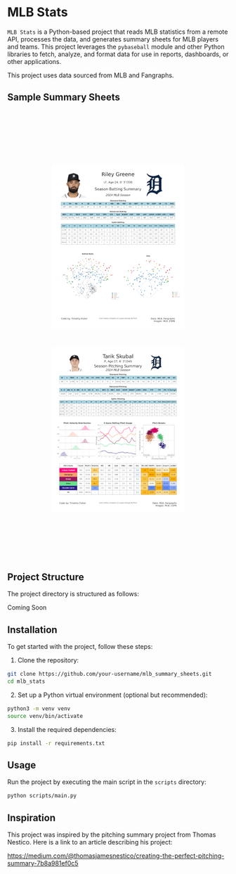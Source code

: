 

# MLB Stats

`MLB Stats` is a Python-based project that reads MLB statistics from a remote API, processes the data, and generates summary sheets for MLB players and teams. This project leverages the `pybaseball` module and other Python libraries to fetch, analyze, and format data for use in reports, dashboards, or other applications.

This project uses data sourced from MLB and Fangraphs.

## Sample Summary Sheets


<h1 align="center" style="padding:100px">
<img src="docs/images/batter_summary_riley_greene.png?sanitize=true" alt="Riley Greene Batter Sheet" width="300" />
&nbsp;&nbsp;&nbsp;&nbsp;&nbsp;&nbsp;&nbsp;&nbsp;&nbsp;&nbsp;&nbsp;&nbsp;&nbsp;&nbsp;&nbsp;&nbsp;
<img src="docs/images/pitcher_summary_tarik_skubal.png?sanitize=true" alt="Tarik Skubal Pitcher Sheet" width="300"/>
</h1>


## Project Structure

  

The project directory is structured as follows:

Coming Soon

  
  

## Installation


To get started with the project, follow these steps:

1. Clone the repository:

```bash
git clone https://github.com/your-username/mlb_summary_sheets.git
cd mlb_stats
```

2. Set up a Python virtual environment (optional but recommended):
```bash
python3 -m venv venv
source venv/bin/activate
```

3. Install the required dependencies:

```bash
pip install -r requirements.txt
```

## Usage

Run the project by executing the main script in the `scripts` directory:
```bash
python scripts/main.py
```

## Inspiration

This project was inspired by the pitching summary project from Thomas Nestico. Here is a link to an article describing his project:

https://medium.com/@thomasjamesnestico/creating-the-perfect-pitching-summary-7b8a981ef0c5
